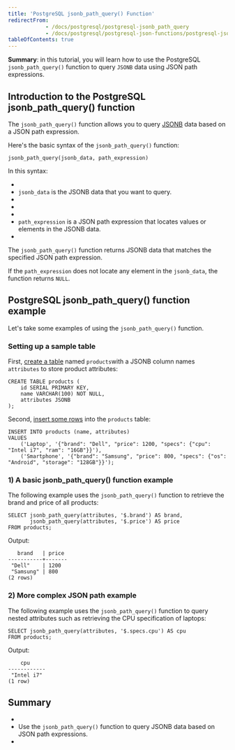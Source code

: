 ```yaml
---
title: 'PostgreSQL jsonb_path_query() Function'
redirectFrom:
            - /docs/postgresql/postgresql-jsonb_path_query 
            - /docs/postgresql/postgresql-json-functions/postgresql-jsonb_path_query/
tableOfContents: true
---
```



**Summary**: in this tutorial, you will learn how to use the PostgreSQL `jsonb_path_query()` function to query `JSONB` data using JSON path expressions.





## Introduction to the PostgreSQL jsonb_path_query() function





The `jsonb_path_query()` function allows you to query [JSONB](/docs/postgresql/postgresql-json) data based on a JSON path expression.





Here's the basic syntax of the `jsonb_path_query()` function:





```
jsonb_path_query(jsonb_data, path_expression)
```





In this syntax:





- 
- `jsonb_data` is the JSONB data that you want to query.
- 
-
- 
- `path_expression` is a JSON path expression that locates values or elements in the JSONB data.
- 





The `jsonb_path_query()` function returns JSONB data that matches the specified JSON path expression.





If the `path_expression` does not locate any element in the `jsonb_data`, the function returns `NULL`.





## PostgreSQL jsonb_path_query() function example





Let's take some examples of using the `jsonb_path_query()` function.





### Setting up a sample table





First, [create a table](/docs/postgresql/postgresql-create-table) named `products`with a JSONB column names `attributes` to store product attributes:





```
CREATE TABLE products (
    id SERIAL PRIMARY KEY,
    name VARCHAR(100) NOT NULL,
    attributes JSONB
);
```





Second, [insert some rows](/docs/postgresql/postgresql-insert-multiple-rows) into the `products` table:





```
INSERT INTO products (name, attributes)
VALUES
    ('Laptop', '{"brand": "Dell", "price": 1200, "specs": {"cpu": "Intel i7", "ram": "16GB"}}'),
    ('Smartphone', '{"brand": "Samsung", "price": 800, "specs": {"os": "Android", "storage": "128GB"}}');
```





### 1) A basic jsonb_path_query() function example





The following example uses the `jsonb_path_query()` function to retrieve the brand and price of all products:





```
SELECT jsonb_path_query(attributes, '$.brand') AS brand,
       jsonb_path_query(attributes, '$.price') AS price
FROM products;
```





Output:





```
   brand   | price
-----------+-------
 "Dell"    | 1200
 "Samsung" | 800
(2 rows)
```





### 2) More complex JSON path example





The following example uses the `jsonb_path_query()` function to query nested attributes such as retrieving the CPU specification of laptops:





```
SELECT jsonb_path_query(attributes, '$.specs.cpu') AS cpu
FROM products;
```





Output:





```
    cpu
------------
 "Intel i7"
(1 row)
```





## Summary





- 
- Use the `jsonb_path_query()` function to query JSONB data based on JSON path expressions.
- 


